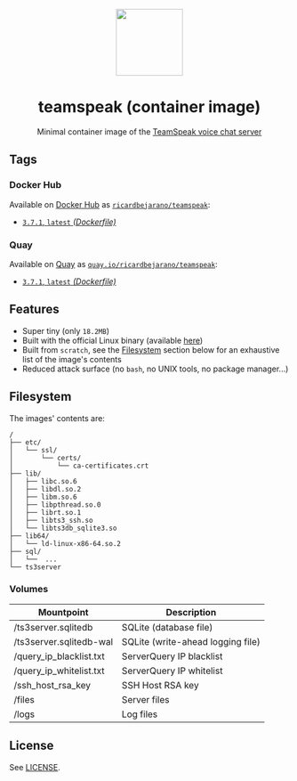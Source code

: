 <p align=center><img src=https://emojipedia-us.s3.dualstack.us-west-1.amazonaws.com/thumbs/320/apple/155/speech-balloon_1f4ac.png width=120px></p>
<h1 align=center>teamspeak (container image)</h1>
<p align=center>Minimal container image of the <a href=https://teamspeak.com/en/>TeamSpeak voice chat server</a></p>


## Tags

### Docker Hub

Available on [Docker Hub](https://hub.docker.com) as [`ricardbejarano/teamspeak`](https://hub.docker.com/r/ricardbejarano/teamspeak):

- [`3.7.1`, `latest` *(Dockerfile)*](https://github.com/ricardbejarano/teamspeak/blob/master/Dockerfile)

### Quay

Available on [Quay](https://quay.io) as [`quay.io/ricardbejarano/teamspeak`](https://quay.io/repository/ricardbejarano/teamspeak):

- [`3.7.1`, `latest` *(Dockerfile)*](https://github.com/ricardbejarano/teamspeak/blob/master/Dockerfile)


## Features

* Super tiny (only `18.2MB`)
* Built with the official Linux binary (available [here](https://teamspeak.com/en/your-download/#server))
* Built from `scratch`, see the [Filesystem](#Filesystem) section below for an exhaustive list of the image's contents
* Reduced attack surface (no `bash`, no UNIX tools, no package manager...)


## Filesystem

The images' contents are:

```
/
├── etc/
│   └── ssl/
│       └── certs/
│           └── ca-certificates.crt
├── lib/
│   ├── libc.so.6
│   ├── libdl.so.2
│   ├── libm.so.6
│   ├── libpthread.so.0
│   ├── librt.so.1
│   ├── libts3_ssh.so
│   └── libts3db_sqlite3.so
├── lib64/
│   └── ld-linux-x86-64.so.2
├── sql/
│   └──  ...
└── ts3server
```

### Volumes

| Mountpoint              | Description                       |
|-------------------------|-----------------------------------|
| /ts3server.sqlitedb     | SQLite (database file)            |
| /ts3server.sqlitedb-wal | SQLite (write-ahead logging file) |
| /query_ip_blacklist.txt | ServerQuery IP blacklist          |
| /query_ip_whitelist.txt | ServerQuery IP whitelist          |
| /ssh_host_rsa_key       | SSH Host RSA key                  |
| /files                  | Server files                      |
| /logs                   | Log files                         |


## License

See [LICENSE](https://github.com/ricardbejarano/teamspeak/blob/master/LICENSE).
